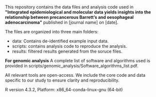 This repository contains the data files and analysis code used in **"Integrated epidemiological and molecular data yields insights into the relationship between precancerous Barrett’s and oesophageal adenocarcinoma"** published in [journal name] on [date]. 

The files are organized into three main folders:


- data: Contains de-identified example input data.
- scripts: contains analysis code to reproduce the analysis.
- results: filtered results generated from the soruce files.

**For genomic analysis**
A complete list of software and algorithms used is provided in scripts/genomic_analysis/Software_algorithms_list.pdf. 

All relevant tools are open-access. We include the core code and data specific to our study to ensure clarity and reproducibility.

R version 4.3.2, Platform: x86_64-conda-linux-gnu (64-bit)